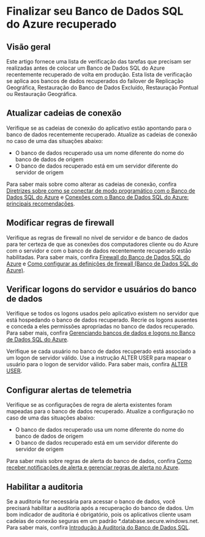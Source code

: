 <properties
   pageTitle="Finalizar seu Banco de Dados SQL do Azure recuperado"
   description="Ponto de restauração pontual, Banco de dados SQL do Microsoft Azure, banco de dados de restauração, banco de dados de recuperação, Portal de Gerenciamento do Azure, portal do Azure"
   services="sql-database"
   documentationCenter=""
   authors="elfisher"
   manager="jeffreyg"
   editor=""/>

<tags
   ms.service="sql-database"
   ms.devlang="NA"
   ms.topic="article"
   ms.tgt_pltfrm="NA"
   ms.workload="storage-backup-recovery"
   ms.date="07/30/2015"
   ms.author="elfish"/>

# Finalizar seu Banco de Dados SQL do Azure recuperado

## Visão geral

Este artigo fornece uma lista de verificação das tarefas que precisam ser realizadas antes de colocar um Banco de Dados SQL do Azure recentemente recuperado de volta em produção. Esta lista de verificação se aplica aos bancos de dados recuperados do failover de Replicação Geográfica, Restauração do Banco de Dados Excluído, Restauração Pontual ou Restauração Geográfica.

## Atualizar cadeias de conexão

Verifique se as cadeias de conexão do aplicativo estão apontando para o banco de dados recentemente recuperado. Atualize as cadeias de conexão no caso de uma das situações abaixo:

  + O banco de dados recuperado usa um nome diferente do nome do banco de dados de origem
  + O banco de dados recuperado está em um servidor diferente do servidor de origem

Para saber mais sobre como alterar as cadeias de conexão, confira [Diretrizes sobre como se conectar de modo programático com o Banco de Dados SQL do Azure](https://msdn.microsoft.com/library/azure/ee336282.aspx) e [Conexões com o Banco de Dados SQL do Azure: principais recomendações](sql-database-connect-central-recommendations.md).
 
## Modificar regras de firewall
Verifique as regras de firewall no nível de servidor e de banco de dados para ter certeza de que as conexões dos computadores cliente ou do Azure com o servidor e com o banco de dados recentemente recuperado estão habilitadas. Para saber mais, confira [Firewall do Banco de Dados SQL do Azure](https://msdn.microsoft.com/library/azure/ee621782.aspx) e [Como configurar as definições de firewall (Banco de Dados SQL do Azure)](https://msdn.microsoft.com/library/azure/jj553530.aspx).

## Verificar logons do servidor e usuários do banco de dados

Verifique se todos os logons usados pelo aplicativo existem no servidor que está hospedando o banco de dados recuperado. Recrie os logons ausentes e conceda a eles permissões apropriadas no banco de dados recuperado. Para saber mais, confira [Gerenciando bancos de dados e logons no Banco de Dados SQL do Azure](https://msdn.microsoft.com/library/azure/ee336235.aspx).

Verifique se cada usuário no banco de dados recuperado está associado a um logon de servidor válido. Use a instrução ALTER USER para mapear o usuário para o logon de servidor válido. Para saber mais, confira [ALTER USER](http://go.microsoft.com/fwlink/?LinkId=397486).


## Configurar alertas de telemetria

Verifique se as configurações de regra de alerta existentes foram mapeadas para o banco de dados recuperado. Atualize a configuração no caso de uma das situações abaixo:

  + O banco de dados recuperado usa um nome diferente do nome do banco de dados de origem
  + O banco de dados recuperado está em um servidor diferente do servidor de origem

Para saber mais sobre regras de alerta do banco de dados, confira [Como receber notificações de alerta e gerenciar regras de alerta no Azure](https://msdn.microsoft.com/library/azure/dn306638.aspx).


## Habilitar a auditoria

Se a auditoria for necessária para acessar o banco de dados, você precisará habilitar a auditoria após a recuperação do banco de dados. Um bom indicador de auditoria é obrigatório, pois os aplicativos cliente usam cadeias de conexão seguras em um padrão *.database.secure.windows.net. Para saber mais, confira [Introdução à Auditoria do Banco de Dados SQL](sql-database-auditing-get-started.md).
 

<!---HONumber=August15_HO6-->